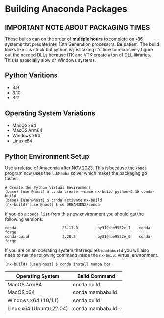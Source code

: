 # Building Anaconda Packages

## IMPORTANT NOTE ABOUT PACKAGING TIMES

These builds can on the order of **multiple hours** to complete on x86 systems that predate Intel 13th Generation processors. Be patient. The build looks like it is stuck but python is just taking it's time to recursively figure out the needed DLLs because ITK and VTK create a ton of DLL libraries. This is especially slow on Windows systems.

## Python Varitions

- 3.9
- 3.10
- 3.11

## Operating System Variations

- MacOS x64
- MacOS Arm64
- Windows x64
- Linux x64

## Python Environment Setup

Use a release of Anaconda after NOV 2023. This is because the `conda` program now uses the `libMamba` solver which makes the packaging go faster.

```shell
# Create the Python Virtual Environment
(base) [user@host] $ conda create --name nx-build python=3.10 conda-build
(base) [user@host] $ conda activate nx-build
(nx-build) [user@host] $ cd DREAM3DNX/conda
```

if you do a `conda list` from this new environment you should get the following versions:

```text
conda                     23.11.0         py310hbe9552e_1    conda-forge
conda-build               3.28.2          py310hbe9552e_0    conda-forge
```

If you are on an operating system that requires `mambabuild` you will also need to run the following command inside the `nx-build` virtual environment.

```shell
(nx-build) [user@host] $ conda install mamba boa
```

| Operating System | Build Command |
|------------------|---------------|
| MacOS Arm64      | conda build .    |
| MacOS x64        | conda mambabuild |
| Windows x64 (10/11) | conda build . |
| Linux x64 (Ubuntu 22.04) | conda mambabuild . |

